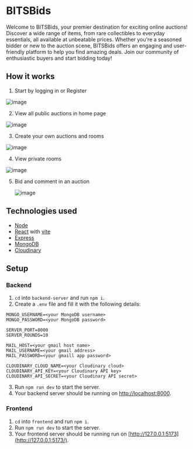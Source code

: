 # BITSBids

Welcome to BITSBids, your premier destination for exciting online auctions! Discover a wide range of items, from rare collectibles to everyday essentials, all available at unbeatable prices. Whether you're a seasoned bidder or new to the auction scene, BITSBids offers an engaging and user-friendly platform to help you find amazing deals. Join our community of enthusiastic buyers and start bidding today!

## How it works

1.  Start by logging in or Register
   
  ![image](https://github.com/Radian6405/CRUx-Round-3/assets/99524343/823e99ca-59cd-437b-9490-f6b6316ed289)
  
2. View all public auctions in home page
   
  ![image](https://github.com/Radian6405/CRUx-Round-3/assets/99524343/6b379bb4-a683-4df0-9ae7-45e072c4d240)
  
3. Create your own auctions and rooms
   
  ![image](https://github.com/Radian6405/CRUx-Round-3/assets/99524343/1d584458-a98a-42aa-b7e8-f1663a5b2067)
  
4. View private rooms
   
  ![image](https://github.com/Radian6405/CRUx-Round-3/assets/99524343/c380eb30-d4f9-4616-b681-68356fd53b4a)
  
5. Bid and comment in an auction
    
   ![image](https://github.com/Radian6405/CRUx-Round-3/assets/99524343/c659020a-9c97-4998-a4f0-da50c0e33464)


## Technologies used

- [Node](https://nodejs.org/en)
- [React](https://react.dev/) with [vite](https://vitejs.dev/guide/)
- [Express](https://expressjs.com/)
- [MongoDB](https://www.mongodb.com/)
- [Cloudinary](https://cloudinary.com/)

## Setup

### Backend

1. ```cd``` into ```backend-server``` and run ```npm i```.
2. Create a ```.env``` file and fill it with the following details:
  ```
MONGO_USERNAME=<your MongoDB username>
MONGO_PASSWORD=<your MongoDB password>

SERVER_PORT=8000
SERVER_ROUNDS=10

MAIL_HOST=<your gmail host name>
MAIL_USERNAME=<your gmail address>
MAIL_PASSWORD=<your gmaill app password>

CLOUDINARY_CLOUD_NAME=<your Cloudinary cloud>
CLOUDINARY_API_KEY=<your Cloudinary API key>
CLOUDINARY_API_SECRET=<your Cloudinary API secret>
  ```
3. Run ```npm run dev``` to start the server.
4. Your backend server should be running on [http://localhost:8000](http://localhost:8000).

### Frontend

1. ```cd``` into ```frontend``` and run ```npm i```.
2.  Run ```npm run dev``` to start the server.
3.  Your frontend server should be running run on [http://127.0.0.1:5173](http://127.0.0.1:5173/).
